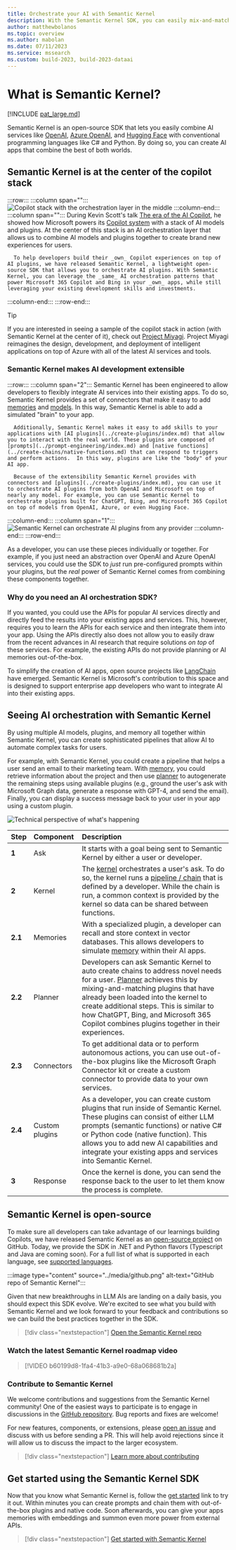 ```yaml
---
title: Orchestrate your AI with Semantic Kernel
description: With the Semantic Kernel SDK, you can easily mix-and-match AI prompts with conventional programming languages like C# and Python.
author: matthewbolanos
ms.topic: overview
ms.author: mabolan
ms.date: 07/11/2023
ms.service: mssearch
ms.custom: build-2023, build-2023-dataai
---
```


# What is Semantic Kernel?

[!INCLUDE [pat_large.md](../includes/pat_large.md)]

Semantic Kernel is an open-source SDK that lets you easily combine AI services like [OpenAI](https://platform.openai.com/docs/), [Azure OpenAI](https://azure.microsoft.com/products/cognitive-services/openai-service/), and [Hugging Face](https://huggingface.co/) with conventional programming languages like C# and Python. By doing so, you can create AI apps that combine the best of both worlds.

## Semantic Kernel is at the center of the copilot stack

:::row:::
   :::column span="":::
        ![Copilot stack with the orchestration layer in the middle](../media/copilot-stack.png)
   :::column-end:::
   :::column span="":::
      During Kevin Scott's talk [The era of the AI Copilot](https://build.microsoft.com/sessions/bb8f9d99-0c47-404f-8212-a85fffd3a59d?source=/speakers/ef864919-5fd1-4215-b611-61035a19db6b), he showed how Microsoft powers its [Copilot system](https://www.youtube.com/watch?v=E5g20qmeKpg) with a stack of AI models and plugins. At the center of this stack is an AI orchestration layer that allows us to combine AI models and plugins together to create brand new experiences for users.

      To help developers build their _own_ Copilot experiences on top of AI plugins, we have released Semantic Kernel, a lightweight open-source SDK that allows you to orchestrate AI plugins. With Semantic Kernel, you can leverage the _same_ AI orchestration patterns that power Microsoft 365 Copilot and Bing in your _own_ apps, while still leveraging your existing development skills and investments.
   :::column-end:::
:::row-end:::

> [!TIP]
> If you are interested in seeing a sample of the copilot stack in action (with Semantic Kernel at the center of it), check out [Project Miyagi](https://github.com/Azure-Samples/miyagi). Project Miyagi reimagines the design, development, and deployment of intelligent applications on top of Azure with all of the latest AI services and tools.

### Semantic Kernel makes AI development extensible
:::row:::
   :::column span="2":::
      Semantic Kernel has been engineered to allow developers to flexibly integrate AI services into their existing apps. To do so, Semantic Kernel provides a set of connectors that make it easy to add [memories](../memories/index.md) and [models](../prompt-engineering/llm-models.md). In this way, Semantic Kernel is able to add a simulated "brain" to your app.

      Additionally, Semantic Kernel makes it easy to add skills to your applications with [AI plugins](../create-plugins/index.md) that allow you to interact with the real world. These plugins are composed of [prompts](../prompt-engineering/index.md) and [native functions](../create-chains/native-functions.md) that can respond to triggers and perform actions.  In this way, plugins are like the "body" of your AI app.

      Because of the extensibility Semantic Kernel provides with connectors and [plugins](../create-plugins/index.md), you can use it to orchestrate AI plugins from both OpenAI and Microsoft on top of nearly any model. For example, you can use Semantic Kernel to orchestrate plugins built for ChatGPT, Bing, and Microsoft 365 Copilot on top of models from OpenAI, Azure, or even Hugging Face.

   :::column-end:::
   :::column span="1":::
        ![Semantic Kernel can orchestrate AI plugins from any provider](../media/mind-and-body-of-semantic-kernel.png)
   :::column-end:::
:::row-end:::

As a developer, you can use these pieces individually or together. For example, if you just need an abstraction over OpenAI and Azure OpenAI services, you could use the SDK to _just_ run pre-configured prompts within your plugins, but the _real_ power of Semantic Kernel comes from combining these components together.


### Why do you need an AI orchestration SDK?
If you wanted, you could use the APIs for popular AI services directly and directly feed the results into your existing apps and services. This, however, requires you to learn the APIs for each service and then integrate them into your app. Using the APIs directly also does not allow you to easily draw from the recent advances in AI research that require solutions _on top_ of these services. For example, the existing APIs do not provide planning or AI memories out-of-the-box.

To simplify the creation of AI apps, open source projects like [LangChain](https://docs.langchain.com/docs/) have emerged. Semantic Kernel is Microsoft's contribution to this space and is designed to support enterprise app developers who want to integrate AI into their existing apps.

## Seeing AI orchestration with Semantic Kernel
By using multiple AI models, plugins, and memory all together within Semantic Kernel, you can create sophisticated pipelines that allow AI to automate complex tasks for users.

For example, with Semantic Kernel, you could create a pipeline that helps a user send an email to their marketing team. With [memory](../memories/index.md), you could retrieve information about the project and then use [planner](../create-chains/index.md) to autogenerate the remaining steps using available plugins (e.g., ground the user's ask with Microsoft Graph data, generate a response with GPT-4, and send the email). Finally, you can display a success message back to your user in your app using a custom plugin.

![Technical perspective of what's happening](../media/kernel-flow.png)

| Step | Component | Description |
|:-|:-|:-|
| **1** | Ask | It starts with a goal being sent to Semantic Kernel by either a user or developer. |
| **2** | Kernel | The [kernel](../create-chains/kernel.md) orchestrates a user's ask. To do so, the kernel runs a [pipeline / chain](../create-chains/index.md) that is defined by a developer. While the chain is run, a common context is provided by the kernel so data can be shared between functions. |
| **2.1** | Memories | With a specialized plugin, a developer can recall and store context in vector databases. This allows developers to simulate [memory](../memories/index.md) within their AI apps. |
| **2.2** | Planner | Developers can ask Semantic Kernel to auto create chains to address novel needs for a user. [Planner](../create-chains/planner.md) achieves this by mixing-and-matching plugins that have already been loaded into the kernel to create additional steps. This is similar to how ChatGPT, Bing, and Microsoft 365 Copilot combines plugins together in their experiences. |
| **2.3** | Connectors | To get additional data or to perform autonomous actions, you can use out-of-the-box plugins like the Microsoft Graph Connector kit or create a custom connector to provide data to your own services. |
| **2.4** | Custom plugins | As a developer, you can create custom plugins that run inside of Semantic Kernel. These plugins can consist of either LLM prompts (semantic functions) or native C# or Python code (native function). This allows you to add new AI capabilities and integrate your existing apps and services into Semantic Kernel. |
| **3** | Response | Once the kernel is done, you can send the response back to the user to let them know the process is complete. |

## Semantic Kernel is open-source
To make sure all developers can take advantage of our learnings building Copilots, we have released Semantic Kernel as an [open-source project](https://aka.ms/skrepo) on GitHub. Today, we provide the SDK in .NET and Python flavors (Typescript and Java are coming soon). For a full list of what is supported in each language, see [supported languages](../get-started/supported-languages.md).

:::image type="content" source="../media/github.png" alt-text="GitHub repo of Semantic Kernel":::

Given that new breakthroughs in LLM AIs are landing on a daily basis, you should expect this SDK evolve. We're excited to see what you build with Semantic Kernel and we look forward to your feedback and contributions so we can build the best practices together in the SDK.

> [!div class="nextstepaction"]
> [Open the Semantic Kernel repo](https://aka.ms/skrepo)

### Watch the latest Semantic Kernel roadmap video

> [!VIDEO b60199d8-1fa4-41b3-a9e0-68a068681b2a]

### Contribute to Semantic Kernel
We welcome contributions and suggestions from the Semantic Kernel community! One of the easiest ways to participate is to engage in discussions in the [GitHub repository](https://aka.ms/skrepo). Bug reports and fixes are welcome!

For new features, components, or extensions, please [open an issue](../get-started/contributing.md#reporting-issues) and discuss with us before sending a PR. This will help avoid rejections since it will allow us to discuss the impact to the larger ecosystem.

> [!div class="nextstepaction"]
> [Learn more about contributing](../get-started/contributing.md)

## Get started using the Semantic Kernel SDK
Now that you know what Semantic Kernel is, follow the [get started](../get-started/index.md) link to try it out. Within minutes you can create prompts and chain them with out-of-the-box plugins and native code. Soon afterwards, you can give your apps memories with embeddings and summon even more power from external APIs.

> [!div class="nextstepaction"]
> [Get started with Semantic Kernel](../get-started/index.md)
